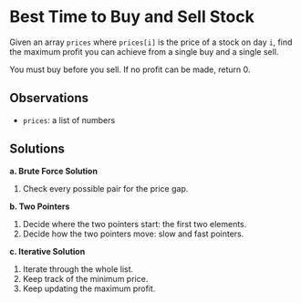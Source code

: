# Best Time to Buy and Sell Stock

Given an array `prices` where `prices[i]` is the price of a stock on day `i`, find the maximum profit you can achieve from a single buy and a single sell.

You must buy before you sell. If no profit can be made, return 0.

## Observations
- `prices`: a list of numbers

## Solutions

**a. Brute Force Solution**
1. Check every possible pair for the price gap.

**b. Two Pointers**
1. Decide where the two pointers start: the first two elements.
2. Decide how the two pointers move: slow and fast pointers.

**c. Iterative Solution**
1. Iterate through the whole list.
2. Keep track of the minimum price.
3. Keep updating the maximum profit.
